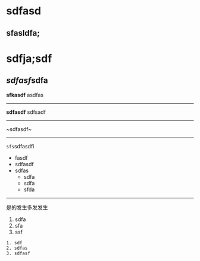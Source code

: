 # sdfasd
## sfasldfa;
sdfja;sdf
====
*sdfasf*sdfa
----
**sfkasdf** asdfas
****
__sdfasdf__ sdfsadf
****
~sdfasdf~
****
`sfs`sdfasdfi

* fasdf
* sdfasdf
* sdfas
  * sdfa
  * sdfa
  * sfda
  
****
是的发生多发发生
  1. sdfa
  3. sfa
  5. ssf
  
    1. sdf
    2. sdfas
    3. sdfasf

